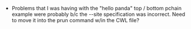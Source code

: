 - Problems that I was having with the "hello panda" top / bottom pchain example were probably b/c the --site specification was incorrect.  Need to move it into the prun command w/in the CWL file?